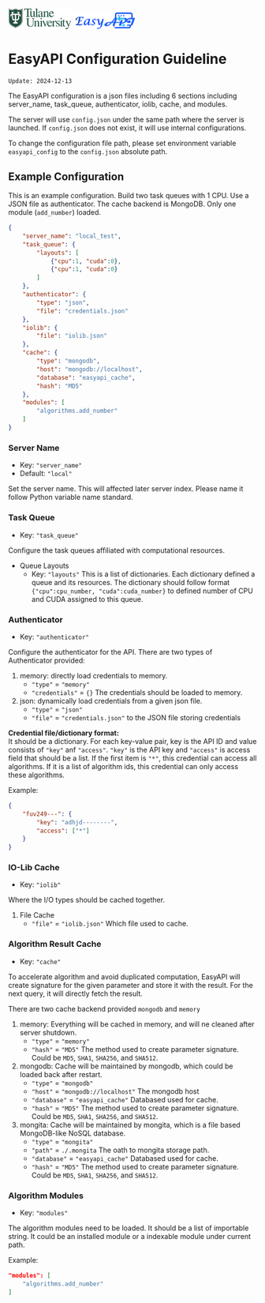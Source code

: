 <img src="/images/tulane_long.png" width="128px">
<img src="/images/icon_long.png" width="128px"> 

# EasyAPI Configuration Guideline
`Update: 2024-12-13`

The EasyAPI configuration is a json files including 6 sections including server_name, task_queue, authenticator, iolib, cache, and modules.

The server will use `config.json` under the same path where the server is launched. If `config.json` does not exist, it will use internal configurations.

To change the configuration file path, please set environment variable `easyapi_config` to the `config.json` absolute path.

## Example Configuration
This is an example configuration. Build two task queues with 1 CPU. Use a JSON file as authenticator. The cache backend is MongoDB. Only one module (`add_number`) loaded.
```json
{
    "server_name": "local_test",
    "task_queue": {
        "layouts": [
            {"cpu":1, "cuda":0},
            {"cpu":1, "cuda":0}
        ]
    },
    "authenticator": {
        "type": "json",
        "file": "credentials.json"
    },
    "iolib": {
        "file": "iolib.json"
    },
    "cache": {
        "type": "mongodb",
        "host": "mongodb://localhost",
        "database": "easyapi_cache",
        "hash": "MD5"
    },
    "modules": [
        "algorithms.add_number"
    ]
}
```

### Server Name
- Key: `"server_name"`
- Default: `"local"`

Set the server name. This will affected later server index. Please name it follow Python variable name standard.

### Task Queue
- Key: `"task_queue"`

Configure the task queues affiliated with computational resources.
- Queue Layouts
  - Key: `"layouts"`
  This is a list of dictionaries. Each dictionary defined a queue and its resources. The dictionary should follow format `{"cpu":cpu_number, "cuda":cuda_number}` to defined number of CPU and CUDA assigned to this queue.

### Authenticator
- Key: `"authenticator"`

Configure the authenticator for the API.
There are two types of Authenticator provided:
1. memory: directly load credentials to memory.
   - `"type"` = `"memory"`
   - `"credentials"` = `{}` The credentials should be loaded to memory.
2. json: dynamically load credentials from a given json file.
   - `"type"` = `"json"`
   - `"file"` = `"credentials.json"` to the JSON file storing credentials

**Credential file/dictionary format:**  
It should be a dictionary. For each key-value pair, key is the API ID and value consists of `"key"` anf `"access"`. `"key"` is the API key and `"access"` is access field that should be a list. If the first item is `"*"`, this credential can access all algorithms. If it is a list of algorithm ids, this credential can only access these algorithms.

Example:
```json
{
    "fuv249---": {
        "key": "adhjd--------",
        "access": ["*"]
    }
}
```

### IO-Lib Cache
- Key: `"iolib"`

Where the I/O types should be cached together.

1. File Cache
   - `"file"` = `"iolib.json"` Which file used to cache.

### Algorithm Result Cache
- Key: `"cache"`

To accelerate algorithm and avoid duplicated computation, EasyAPI will create signature for the given parameter and store it with the result. For the next query, it will directly fetch the result.

There are two cache backend provided `mongodb` and `memory`
1. memory: Everything will be cached in memory, and will ne cleaned after server shutdown.
   - `"type"` = `"memory"`
   - `"hash"` = `"MD5"` The method used to create parameter signature. Could be `MD5`, `SHA1`, `SHA256`, and `SHA512`.
2. mongodb: Cache will be maintained by mongodb, which could be loaded back after restart.
   - `"type"` = `"mongodb"`
   - `"host"` = `"mongodb://localhost"` The mongodb host
   - `"database"` = `"easyapi_cache"` Databased used for cache.
   - `"hash"` = `"MD5"` The method used to create parameter signature. Could be `MD5`, `SHA1`, `SHA256`, and `SHA512`.
3. mongita: Cache will be maintained by mongita, which is a file based MongoDB-like NoSQL database.
   - `"type"` = `"mongita"`
   - `"path"` = `./.mongita` The oath to mongita storage path.
   - `"database"` = `"easyapi_cache"` Databased used for cache.
   - `"hash"` = `"MD5"` The method used to create parameter signature. Could be `MD5`, `SHA1`, `SHA256`, and `SHA512`.  
  
### Algorithm Modules
- Key: `"modules"`

The algorithm modules need to be loaded. It should be a list of importable string. It could be an installed module or a indexable module under current path.

Example:
```json
"modules": [
    "algorithms.add_number"
]
```